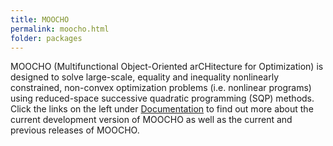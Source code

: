 ```yaml
---
title: MOOCHO
permalink: moocho.html
folder: packages
---
```


MOOCHO (Multifunctional Object-Oriented arCHitecture for Optimization) is designed to solve large-scale, equality and inequality nonlinearly 
constrained, non-convex optimization problems (i.e. nonlinear programs) using reduced-space successive quadratic programming (SQP) methods. 
Click the links on the left under [Documentation](http://trilinos.org/oldsite/packages/moocho/documentation.html) to find out more about 
the current development version of MOOCHO as well as the current and previous releases of MOOCHO.